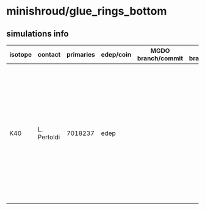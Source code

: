 # minishroud/glue_rings_bottom

## simulations info

| isotope | contact     | primaries | edep/coin | MGDO branch/commit | MaGe branch/commmit | notes   |
| ------- | ----------- | --------- | --------- | ------------------ | --------------------| ------- |
| K40     | L. Pertoldi | 7018237   | edep      |                    |                     | The number of primaries is calculated such that if you put together *all* the five parts in the minishroud volume (i.e. tops, bottoms, tubs, glue_rings_bottom and glue_rings_top) you get 1E08 primaries uniformly distributed all over the complete volume |
